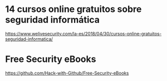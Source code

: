 # 14 cursos online gratuitos sobre seguridad informática
https://www.welivesecurity.com/la-es/2018/04/30/cursos-online-gratuitos-seguridad-informatica/

# Free Security eBooks
https://github.com/Hack-with-Github/Free-Security-eBooks
